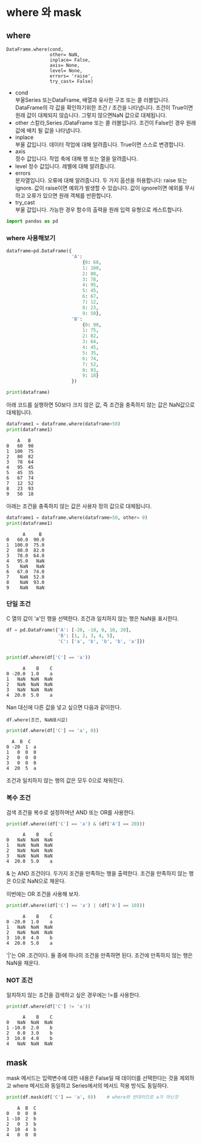 # where 와 mask

## where

```
DataFrame.where(cond,
                other= NaN,
                inplace= False,
                axis= None,
                level= None,
                errors= 'raise',
                try_cast= False) 
```                
* cond	
부울Series 또는DataFrame, 배열과 유사한 구조 또는 콜 러블입니다. DataFrame의 각 값을 확인하기위한 조건 / 조건을 나타냅니다. 조건이 True이면 원래 값이 대체되지 않습니다. 그렇지 않으면NaN 값으로 대체됩니다.
* other	
스칼라,Series /DataFrame 또는 콜 러블입니다. 조건이 False인 경우 원래 값에 배치 될 값을 나타냅니다.
* inplace	
부울 값입니다. 데이터 작업에 대해 알려줍니다. True이면 스스로 변경합니다.
* axis	
정수 값입니다. 작업 축에 대해 행 또는 열을 알려줍니다.
* level	
정수 값입니다. 레벨에 대해 알려줍니다.
* errors	
문자열입니다. 오류에 대해 알려줍니다. 두 가지 옵션을 허용합니다: raise 또는ignore. 값이 raise이면 예외가 발생할 수 있습니다. 값이 ignore이면 예외를 무시하고 오류가 있으면 원래 객체를 반환합니다.
* try_cast	
부울 값입니다. 가능한 경우 함수의 출력을 원래 입력 유형으로 캐스트합니다.

```python
import pandas as pd
```

### where 사용해보기
```python 
dataframe=pd.DataFrame({
                        'A': 
                            {0: 60, 
                            1: 100, 
                            2: 80,
                            3: 78,
                            4: 95,
                            5: 45,
                            6: 67,
                            7: 12,
                            8: 23,
                            9: 50},
                        'B': 
                            {0: 90, 
                            1: 75, 
                            2: 82, 
                            3: 64, 
                            4: 45,
                            5: 35,
                            6: 74,
                            7: 52,
                            8: 93,
                            9: 18}
                        })

print(dataframe)
```



아래 코드를 실행하면 50보다 크지 않은 값, 즉 조건을 충족하지 않는 값은 NaN값으로 대체됩니다.

```python 
dataframe1 = dataframe.where(dataframe>50)
print(dataframe1)
```
```
    A   B
0   60  90
1  100  75
2   80  82
3   78  64
4   95  45
5   45  35
6   67  74
7   12  52
8   23  93
9   50  18
```




아래는 조건을 충족하지 않는 값은 사용자 정의 값으로 대체됩니다.
```python 
dataframe1 = dataframe.where(dataframe>50, other= 0)
print(dataframe1)
```
```
      A     B
0   60.0  90.0
1  100.0  75.0
2   80.0  82.0
3   78.0  64.0
4   95.0   NaN
5    NaN   NaN
6   67.0  74.0
7    NaN  52.0
8    NaN  93.0
9    NaN   NaN
```


### 단일 조건
C 열의 값이 'a'인 행을 선택한다. 조건과 일치하지 않는 행은 NaN을 표시한다. 
```python 
df = pd.DataFrame({'A': [-20, -10, 0, 10, 20],
                   'B': [1, 2, 3, 4, 5],
                   'C': ['a', 'b', 'b', 'b', 'a']})


print(df.where(df['C'] == 'a'))
```
```
      A    B    C
0 -20.0  1.0    a
1   NaN  NaN  NaN
2   NaN  NaN  NaN
3   NaN  NaN  NaN
4  20.0  5.0    a
```



Nan 대신에 다른 값을 넣고 싶으면 다음과 같이한다. 
```
df.where(조건, NaN표시값)
```
```python 
print(df.where(df['C'] == 'a', 0))
```
```
  A  B  C
0 -20  1  a
1   0  0  0
2   0  0  0
3   0  0  0
4  20  5  a
```

조건과 일치하지 않는 행의 값은 모두 0으로 채워진다. 

### 복수 조건
검색 조건을 복수로 설정하며년 AND 또는 OR를 사용한다. 

```python 
print(df.where((df['C'] == 'a') & (df['A'] == 20)))
```
```
      A    B    C
0   NaN  NaN  NaN
1   NaN  NaN  NaN
2   NaN  NaN  NaN
3   NaN  NaN  NaN
4  20.0  5.0    a
```

& 는 AND 조건이다. 두가지 조건을 만족하는 행을 출력한다. 조건을 만족하지 않는 행은 0으로 NaN으로 채운다.

이번에는 OR 조건을 사용해 보자.
```python 
print(df.where((df['C'] == 'a') | (df['A'] == 10)))
```
```
      A    B    C
0 -20.0  1.0    a
1   NaN  NaN  NaN
2   NaN  NaN  NaN
3  10.0  4.0    b
4  20.0  5.0    a
```

'|'는 OR .조건이다. 둘 중에 하나의 조건을 만족하면 된다. 조건에 만족하지 않는 행은 NaN을 채운다. 

### NOT 조건
일치하지 않는 조건을 검색하고 싶은 경우에는 !=를 사용한다.
```python 
print(df.where(df['C'] != 'a'))
```
```
      A    B    C
0   NaN  NaN  NaN
1 -10.0  2.0    b
2   0.0  3.0    b
3  10.0  4.0    b
4   NaN  NaN  NaN
```


## mask
mask 메서드는 입력변수에 대한 내용은 False일 때 데이터를 선택한다는 것을 제외하고 where 메서드와 동일하고 Series에서의 메서드 적용 방식도 동일하다.
```python 
print(df.mask(df['C'] == 'a', 0))    # where와 반대이므로 a가 아닌것
```
```
    A  B  C
0   0  0  0
1 -10  2  b
2   0  3  b
3  10  4  b
4   0  0  0
```
